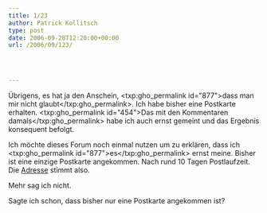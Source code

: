 ```yaml
---
title: 1/23
author: Patrick Kollitsch
type: post
date: 2006-09-28T12:20:00+00:00
url: /2006/09/123/




---
```

&Uuml;brigens, es hat ja den Anschein, <txp:gho_permalink id="877">dass man mir nicht glaubt</txp:gho_permalink>. Ich habe bisher eine Postkarte erhalten. <txp:gho_permalink id="454">Das mit den Kommentaren damals</txp:gho_permalink> habe ich auch ernst gemeint und das Ergebnis konsequent befolgt. 

Ich m&ouml;chte dieses Forum noch einmal nutzen um zu erkl&auml;ren, dass ich <txp:gho_permalink id="877">es</txp:gho_permalink> ernst meine. Bisher ist eine einzige Postkarte angekommen. Nach rund 10 Tagen Postlaufzeit. Die [Adresse][1] stimmt also.

Mehr sag ich nicht.

Sagte ich schon, dass bisher nur eine Postkarte angekommen ist?

 [1]: http://kollitsch.de/